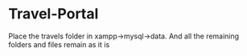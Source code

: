 # Travel-Portal
Place the travels folder in xampp->mysql->data. 
And all the remaining folders and files remain as it is
